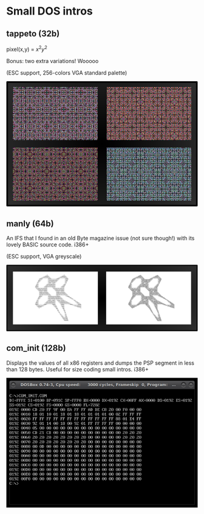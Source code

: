 # Small DOS intros 

## tappeto (32b)
pixel(x,y) = $x^2y^2$

Bonus: two extra variations! Wooooo

(ESC support, 256-colors VGA standard palette)

![tappeto, DOSBox](./32b/tappeto/tappeto.png)

## manly (64b)
An IFS that I found in an old Byte magazine issue (not sure though!) with its lovely BASIC source code. i386+

(ESC support, VGA greyscale)

![manly, DOSBox](./64b/manly/manly.png)

## com_init (128b)
Displays the values of all x86 registers and dumps the PSP segment in less than 128 bytes. Useful for size coding small intros. i386+

![com_init, DOSBox](./128b/com-startup/com_init.png)
